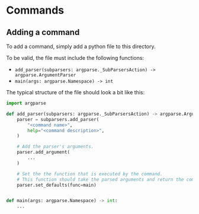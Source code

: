 # Commands

## Adding a command

To add a command, simply add a python file to this directory.

To be valid, the file must include the following functions:
* `add_parser(subparsers: argparse._SubParsersAction) -> argparse.ArgumentParser`
* `main(args: argparse.Namespace) -> int`

The typical structure of the file should look a bit like this:

```python
import argparse

def add_parser(subparsers: argparse._SubParsersAction) -> argparse.ArgumentParser:
    parser = subparsers.add_parser(
        "<command name>",
        help="<command description>",
    )

    # Add the parser's arguments.
    parser.add_argument(
        ...
    )

    # Set the the function that is executed by the command.
    # This function should take the parsed arguments and return the command execution result code.
    parser.set_defaults(func=main)


def main(args: argparse.Namespace) -> int:
    ...

```
